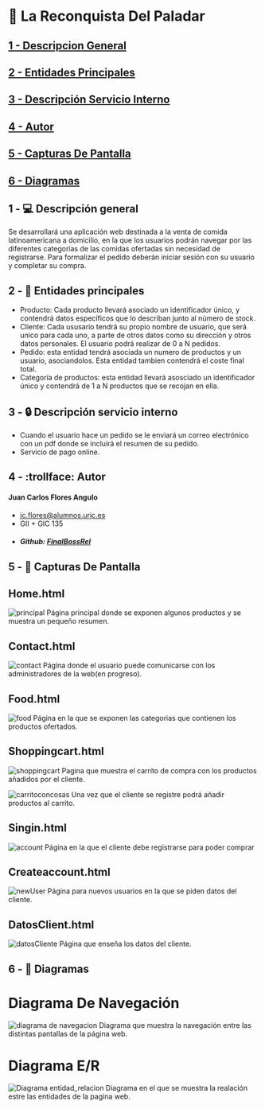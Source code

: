 # :meat_on_bone: La Reconquista Del Paladar
## [1 - Descripcion General](#Descripcion)
## [2 - Entidades Principales](#Entidades)
## [3 - Descripción Servicio Interno](#Servicio)
## [4 - Autor](#Autor)
## [5 - Capturas De Pantalla](#Capturas)
## [6 - Diagramas](#Diagramas)

## 1 - :computer: Descripción general <a name="descripcion">
Se desarrollará una aplicación web destinada a la venta de comida latinoamericana a domicilio, en la que los usuarios podrán navegar por las diferentes categorías de las comidas ofertadas sin necesidad de registrarse. Para formalizar el pedido deberán iniciar sesión con su usuario y completar su compra.

## 2 - :busts_in_silhouette: Entidades principales <a name="Entidades">
- Producto: Cada producto llevará asociado un identificador único, y contendrá datos específicos que lo describan junto al número de stock. 
- Cliente: Cada ususario tendrá su propio nombre de usuario, que será unico para cada uno, a parte de otros datos como su dirección y otros datos personales. El usuario podrá realizar de 0 a N pedidos.
- Pedido: esta entidad tendrá asociada un numero de productos y un usuario, asociandolos. Esta entidad tambien contendrá el coste final total.
- Categoría de productos: esta entidad llevará asosciado un identificador único y contendrá de 1 a N productos que se recojan en ella.

## 3 - :lock: Descripción servicio interno <a name="Servicio">
- Cuando el usuario hace un pedido se le enviará un correo electrónico con un pdf donde se incluirá el resumen de su pedido.
- Servicio de pago online.


## 4 - :trollface: Autor <a name="Autor">
#### Juan Carlos Flores Angulo
- jc.flores@alumnos.urjc.es
- GII + GIC 135
- ##### Github: [FinalBossRel](https://github.com/FinalBossRel)

## 5 - :book: Capturas De Pantalla <a name="Capturas">
## Home.html
![principal](https://user-images.githubusercontent.com/63256402/110303348-94353a80-7ffa-11eb-945d-0306e0dddb32.png)
Página principal donde se exponen algunos productos y se muestra un pequeño resumen.

## Contact.html
![contact](https://user-images.githubusercontent.com/63256402/110303627-e24a3e00-7ffa-11eb-9e3e-0cdce42ac5b2.png)
Página donde el usuario puede comunicarse con los administradores de la web(en progreso).

## Food.html
![food](https://user-images.githubusercontent.com/63256402/110303835-29383380-7ffb-11eb-9711-40d6b96086f1.png)
Página en la que se exponen las categorias que contienen los productos ofertados.
## Shoppingcart.html
![shoppingcart](https://user-images.githubusercontent.com/63256402/110304255-a5cb1200-7ffb-11eb-9b84-8c6be4e94c0c.png)
Pagina que muestra el carrito de compra con los productos añadidos por el cliente.

![carritoconcosas](https://user-images.githubusercontent.com/63256402/110304736-386bb100-7ffc-11eb-9946-7f5835a94432.png)
Una vez que el cliente se registre podrá añadir productos al carrito.

## Singin.html
![account](https://user-images.githubusercontent.com/63256402/110304131-816f3580-7ffb-11eb-8e4c-04e3077cc352.png)
Página en la que el cliente debe registrarse para poder comprar

## Createaccount.html
![newUser](https://user-images.githubusercontent.com/63256402/110304372-d27f2980-7ffb-11eb-9a98-bab3d8daef9a.png)
Página para nuevos usuarios en la que se piden datos del cliente.

## DatosClient.html
![datosCliente](https://user-images.githubusercontent.com/63256402/110304536-03f7f500-7ffc-11eb-8161-54b2d0dd0d44.png)
Página que enseña los datos del cliente.

## 6 - :pencil: Diagramas <a name="Diagramas">
# Diagrama De Navegación
![diagrama de navegacion](https://user-images.githubusercontent.com/63256402/110327917-e71eea00-801a-11eb-81ff-614245881db6.jpeg)
Diagrama que muestra la navegación entre las distintas pantallas de la página web.
# Diagrama E/R
![Diagrama entidad_relacion](https://user-images.githubusercontent.com/63256402/110317622-b0da6e00-800c-11eb-9a80-ae741759024f.jpeg)
Diagrama en el que se muestra la realación estre las entidades de la pagina web.



